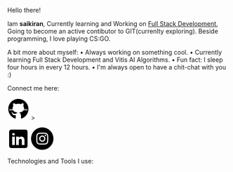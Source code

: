 

Hello there!

Iam **saikiran**, Currently learning and Working on <u>Full Stack Development</u>, Going to become an active contibutor to GIT(currenlty exploring).
Beside programming, I love playing CS:GO.

A bit more about myself:
• Always working on something cool.
• Currently learning Full Stack Development and Vitis AI Algorithms.
• Fun fact: I sleep four hours in every 12 hours.
• I'm always open to have a chit-chat with you :)



Connect me here:

<img src="images/github.png" href="https://github.com/saikiranbelana" alt="linkedin" /> >

<img src="images/linkedin.png" href="linkedin.com/in/saikiran-belana-81004613a" alt="linkedin" />

<img src="images/instagram.png" href="https://www.instagram.com/seizetheparallel/" alt="linkedin" style="zoom: 40%;" />






Technologies and Tools I use:



​     

<!---
Saikiranbelana/Saikiranbelana is a ✨ special ✨ repository because its `README.md` (this file) appears on your GitHub profile.
You can click the Preview link to take a look at your changes.
--->
